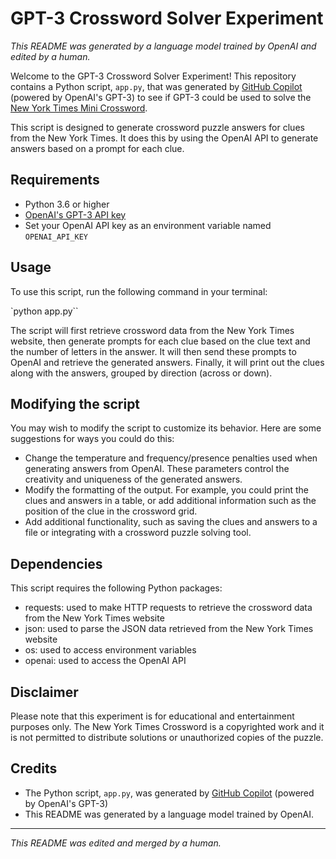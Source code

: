 # GPT-3 Crossword Solver Experiment

*This README was generated by a language model trained by OpenAI and edited by a human.*

Welcome to the GPT-3 Crossword Solver Experiment! This repository contains a Python script, `app.py`, that was generated by [GitHub Copilot](https://github.com/openai/copilot) (powered by OpenAI's GPT-3) to see if GPT-3 could be used to solve the [New York Times Mini Crossword](https://www.nytimes.com/crosswords/).

This script is designed to generate crossword puzzle answers for clues from the New York Times. It does this by using the OpenAI API to generate answers based on a prompt for each clue.

## Requirements

- Python 3.6 or higher
- [OpenAI's GPT-3 API key](https://beta.openai.com/signup/show)
- Set your OpenAI API key as an environment variable named `OPENAI_API_KEY`

## Usage

To use this script, run the following command in your terminal:

`python app.py``

The script will first retrieve crossword data from the New York Times website, then generate prompts for each clue based on the clue text and the number of letters in the answer. It will then send these prompts to OpenAI and retrieve the generated answers. Finally, it will print out the clues along with the answers, grouped by direction (across or down).

## Modifying the script

You may wish to modify the script to customize its behavior. Here are some suggestions for ways you could do this:

- Change the temperature and frequency/presence penalties used when generating answers from OpenAI. These parameters control the creativity and uniqueness of the generated answers.
- Modify the formatting of the output. For example, you could print the clues and answers in a table, or add additional information such as the position of the clue in the crossword grid.
- Add additional functionality, such as saving the clues and answers to a file or integrating with a crossword puzzle solving tool.

## Dependencies

This script requires the following Python packages:

- requests: used to make HTTP requests to retrieve the crossword data from the New York Times website
- json: used to parse the JSON data retrieved from the New York Times website
- os: used to access environment variables
- openai: used to access the OpenAI API

## Disclaimer

Please note that this experiment is for educational and entertainment purposes only. The New York Times Crossword is a copyrighted work and it is not permitted to distribute solutions or unauthorized copies of the puzzle.

## Credits

- The Python script, `app.py`, was generated by [GitHub Copilot](https://github.com/openai/copilot) (powered by OpenAI's GPT-3)
- This README was generated by a language model trained by OpenAI.

---

*This README was edited and merged by a human.*